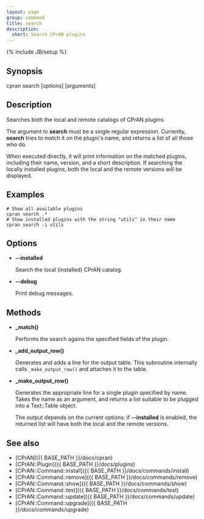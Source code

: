 ```yaml
---
layout: page
group: command
title: search
description:
  short: Search CPrAN plugins
---
```

{% include JB/setup %}

## Synopsis

cpran search \[options\] \[arguments\]

## Description

Searches both the local and remote catalogs of CPrAN plugins.

The argument to **search** must be a single regular expression. Currently,
**search** tries to match it on the plugni's name, and returns a list of all
those who do.

When executed directly, it will print information on the matched plugins,
including their name, version, and a short description. If searching the locally
installed plugins, both the local and the remote versions will be displayed.

## Examples

    # Show all available plugins
    cpran search .*
    # Show installed plugins with the string "utils" in their name
    cpran search -i utils

## Options

- **--installed**

    Search the local (installed) CPrAN catalog.

- **--debug**

    Print debug messages.

## Methods

- **\_match()**

    Performs the search agains the specified fields of the plugin.

- **\_add\_output\_row()**

    Generates and adds a line for the output table. This subroutine internally calls
    `_make_output_row()` and attaches it to the table.

- **\_make\_output\_row()**

    Generates the appropriate line for a single plugin specified by name. Takes the
    name as an argument, and returns a list suitable to be plugged into a
    Text::Table object.

    The output depends on the current options: if **--installed** is enabled, the
    returned list will have both the local and the remote versions.

## See also

* [CPrAN]({{ BASE_PATH }}/docs/cpran)
* [CPrAN::Plugin]({{ BASE_PATH }}/docs/plugins)
* [CPrAN::Command::install]({{ BASE_PATH }}/docs/commands/install)
* [CPrAN::Command::remove]({{ BASE_PATH }}/docs/commands/remove)
* [CPrAN::Command::show]({{ BASE_PATH }}/docs/commands/show)
* [CPrAN::Command::test]({{ BASE_PATH }}/docs/commands/test)
* [CPrAN::Command::update]({{ BASE_PATH }}/docs/commands/update)
* [CPrAN::Command::upgrade]({{ BASE_PATH }}/docs/commands/upgrade)
